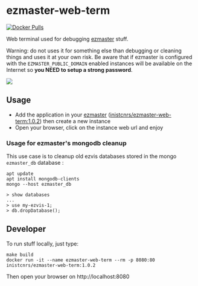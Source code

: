 # ezmaster-web-term

[![Docker Pulls](https://img.shields.io/docker/pulls/inistcnrs/ezmaster-web-term.svg)](https://registry.hub.docker.com/u/inistcnrs/ezmaster-web-term/)

Web terminal used for debugging [ezmaster](https://github.com/Inist-CNRS/ezmaster) stuff.

Warning: do not uses it for something else than debugging or cleaning things and uses it at your own risk. Be aware that if ezmaster is configured with the ``EZMASTER_PUBLIC_DOMAIN`` enabled instances will be available on the Internet so **you NEED to setup a strong password**.  

![](https://camo.githubusercontent.com/2fc5855095b5f47da0875c9fd779ada2e39a6f81/687474703a2f2f692e696d6775722e636f6d2f336b4d4a6876632e706e67)

## Usage

- Add the application in your [ezmaster](https://github.com/Inist-CNRS/ezmaster) ([inistcnrs/ezmaster-web-term:1.0.2](https://hub.docker.com/r/inistcnrs/ezmaster-web-term/tags/)) then create a new instance
- Open your browser, click on the instance web url and enjoy

### Usage for ezmaster's mongodb cleanup


This use case is to cleanup old ezvis databases stored in the mongo ``ezmaster_db`` database :

```shell
apt update
apt install mongodb-clients
mongo --host ezmaster_db

> show databases
...
> use my-ezvis-1;
> db.dropDatabase();
```

## Developer

To run stuff locally, just type:

```
make build
docker run -it --name ezmaster-web-term --rm -p 8080:80 inistcnrs/ezmaster-web-term:1.0.2
```

Then open your browser on http://localhost:8080
